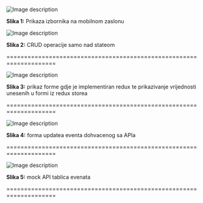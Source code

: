 
![Image description](https://i.imgur.com/k4Zjn1H.png)

**Slika 1:** Prikaza izbornika na mobilnom zaslonu


![Image description](https://i.imgur.com/8gZRpO2.png)

**Slika 2:** CRUD operacije samo nad stateom

====================================================================


![Image description](https://i.imgur.com/8Q2A2n5.png)

**Slika 3:** prikaz forme gdje je implementiran redux te prikazivanje vrijednosti unesenih u formi iz redux storea

====================================================================


![Image description](https://i.imgur.com/Y8AtCVI.png)

**Slika 4:** forma updatea eventa dohvacenog sa APIa


====================================================================

![Image description](https://i.imgur.com/7ZRkVJS.png)

**Slika 5:** mock API tablica evenata

====================================================================
